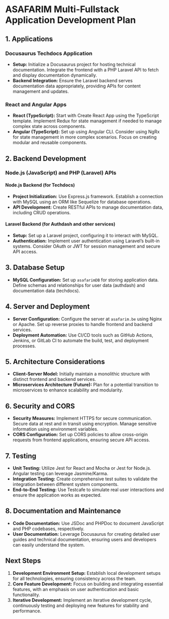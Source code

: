 # ASAFARIM Multi-Fullstack Application Development Plan

## 1. Applications

### Docusaurus Techdocs Application

- **Setup:** Initialize a Docusaurus project for hosting technical documentation. Integrate the frontend with a PHP Laravel API to fetch and display documentation dynamically.
- **Backend Integration:** Ensure the Laravel backend serves documentation data appropriately, providing APIs for content management and updates.

### React and Angular Apps

- **React (TypeScript):** Start with Create React App using the TypeScript template. Implement Redux for state management if needed to manage complex state across components.
- **Angular (TypeScript):** Set up using Angular CLI. Consider using NgRx for state management in more complex scenarios. Focus on creating modular and reusable components.

## 2. Backend Development

### Node.js (JavaScript) and PHP (Laravel) APIs

#### Node.js Backend (for Techdocs)

- **Project Initialization:** Use Express.js framework. Establish a connection with MySQL using an ORM like Sequelize for database operations.
- **API Development:** Create RESTful APIs to manage documentation data, including CRUD operations.

#### Laravel Backend (for Authdash and other services)

- **Setup:** Set up a Laravel project, configuring it to interact with MySQL.
- **Authentication:** Implement user authentication using Laravel’s built-in systems. Consider OAuth or JWT for session management and secure API access.

## 3. Database Setup

- **MySQL Configuration:** Set up `asafarimDB` for storing application data. Define schemas and relationships for user data (authdash) and documentation data (techdocs).

## 4. Server and Deployment

- **Server Configuration:** Configure the server at `asafarim.be` using Nginx or Apache. Set up reverse proxies to handle frontend and backend services.
- **Deployment Automation:** Use CI/CD tools such as GitHub Actions, Jenkins, or GitLab CI to automate the build, test, and deployment processes.

## 5. Architecture Considerations

- **Client-Server Model:** Initially maintain a monolithic structure with distinct frontend and backend services.
- **Microservices Architecture (Future):** Plan for a potential transition to microservices to enhance scalability and modularity.

## 6. Security and CORS

- **Security Measures:** Implement HTTPS for secure communication. Secure data at rest and in transit using encryption. Manage sensitive information using environment variables.
- **CORS Configuration:** Set up CORS policies to allow cross-origin requests from frontend applications, ensuring secure API access.

## 7. Testing

- **Unit Testing:** Utilize Jest for React and Mocha or Jest for Node.js. Angular testing can leverage Jasmine/Karma.
- **Integration Testing:** Create comprehensive test suites to validate the integration between different system components.
- **End-to-End Testing:** Use Testcafe to simulate real user interactions and ensure the application works as expected.

## 8. Documentation and Maintenance

- **Code Documentation:** Use JSDoc and PHPDoc to document JavaScript and PHP codebases, respectively.
- **User Documentation:** Leverage Docusaurus for creating detailed user guides and technical documentation, ensuring users and developers can easily understand the system.

## Next Steps

1. **Development Environment Setup:** Establish local development setups for all technologies, ensuring consistency across the team.
2. **Core Feature Development:** Focus on building and integrating essential features, with an emphasis on user authentication and basic functionality.
3. **Iterative Development:** Implement an iterative development cycle, continuously testing and deploying new features for stability and performance.

